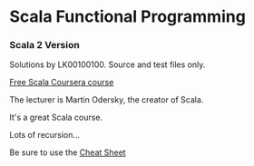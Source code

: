 # Scala Functional Programming

### Scala 2 Version

Solutions by LK00100100.
Source and test files only.

[Free Scala Coursera course](https://www.coursera.org/learn/scala2-functional-programming/)

The lecturer is Martin Odersky, the creator of Scala.

It's a great Scala course.

Lots of recursion...

Be sure to use the [Cheat Sheet](https://github.com/lampepfl/progfun-wiki/blob/gh-pages/CheatSheet.md)
